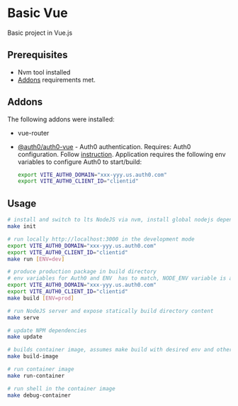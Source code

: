 # Basic Vue

Basic project in Vue.js

## Prerequisites

- Nvm tool installed
- [Addons](#addons) requirements met.

## Addons

The following addons were installed:

- vue-router
- [@auth0/auth0-vue](https://www.npmjs.com/package/@auth0/auth0-vue) - Auth0 authentication.
  Requires:
  Auth0 configuration. Follow [instruction](https://www.npmjs.com/package/@auth0/auth0-vue#getting-started).
  Application requires the following env variables to configure Auth0 to start/build:

  ```bash
  export VITE_AUTH0_DOMAIN="xxx-yyy.us.auth0.com"
  export VITE_AUTH0_CLIENT_ID="clientid"
  ```

## Usage

```bash
# install and switch to lts NodeJS via nvm, install global nodejs dependencies and local application nodejs dependencies
make init

# run locally http://localhost:3000 in the development mode
export VITE_AUTH0_DOMAIN="xxx-yyy.us.auth0.com"
export VITE_AUTH0_CLIENT_ID="clientid"
make run [ENV=dev]

# produce production package in build directory
# env variables for Auth0 and ENV  has to match, NODE_ENV variable is always production
export VITE_AUTH0_DOMAIN="xxx-yyy.us.auth0.com"
export VITE_AUTH0_CLIENT_ID="clientid"
make build [ENV=prod]

# run NodeJS server and expose statically build directory content
make serve

# update NPM dependencies
make update

# builds container image, assumes make build with desired env and other parameters are set
make build-image

# run container image
make run-container

# run shell in the container image
make debug-container
```
